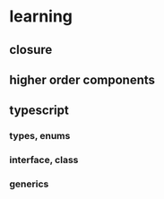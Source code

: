 # learning
## closure 
## higher order components 
## typescript
### types, enums
### interface, class
### generics 
